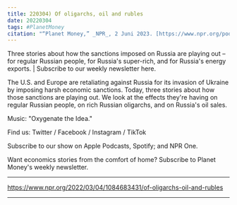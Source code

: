```yaml
---
title: 220304) Of oligarchs, oil and rubles
date: 20220304
tags: #PlanetMoney
citation: "“Planet Money,” _NPR_, 2 Juni 2023. [https://www.npr.org/podcasts/510289/planet-money](https://www.npr.org/podcasts/510289/planet-money) (diakses 4 Juni 2023)."
---
```


Three stories about how the sanctions imposed on Russia are playing out – for regular Russian people, for Russia's super-rich, and for Russia's energy exports. | Subscribe to our weekly newsletter here.

The U.S. and Europe are retaliating against Russia for its invasion of Ukraine by imposing harsh economic sanctions. Today, three stories about how those sanctions are playing out. We look at the effects they're having on regular Russian people, on rich Russian oligarchs, and on Russia's oil sales.

Music: "Oxygenate the Idea."

Find us: Twitter / Facebook / Instagram / TikTok

Subscribe to our show on Apple Podcasts, Spotify; and NPR One.

Want economics stories from the comfort of home? Subscribe to Planet Money's weekly newsletter.

----

https://www.npr.org/2022/03/04/1084683431/of-oligarchs-oil-and-rubles





----
